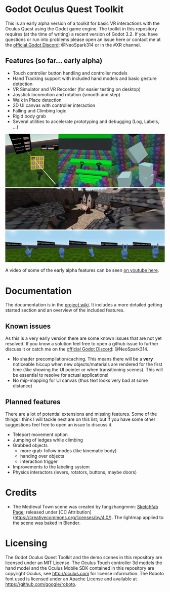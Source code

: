 # Godot Oculus Quest Toolkit <!-- omit in toc --> 
This is an early alpha version of a toolkit for basic VR interactions with the Oculus Quest using the Godot game engine.
The toolkit in this repository requires (at the time of writing) a recent version of Godot 3.2.
If you have questions or run into problems please open an issue here or contact me at the [official Godot Discord](https://discord.gg/zH7NUgz): @NeoSpark314 or in the #XR channel.

## Features (so far... early alpha)
- Touch controller button handling and controller models
- Hand Tracking support with included hand models and basic gesture detection
- VR Simulator and VR Recorder (for easier testing on desktop)
- Joystick locomotion and rotation (smooth and step)
- Walk in Place detection
- 2D UI canvas with controller interaction
- Falling and Climbing logic
- Rigid body grab
- Several utilities to accelerate prototyping and debugging (Log, Labels, ...)

[![Feature Images](doc/images/feature_overview.jpg?raw=true)](https://youtu.be/-jzkHOum1kU)
![Medieval City Test Scene](doc/images/medieval_city_screenshot.jpg?raw=true)
![Simple Hand Gestures](doc/images/hand_gestures.jpg?raw=true)

A video of some of the early alpha features can be seen [on youtube here](https://youtu.be/-jzkHOum1kU).

# Documentation
The documentation is in the [project wiki](https://github.com/NeoSpark314/godot_oculus_quest_toolkit/wiki). It includes
a more detailed getting started section and an overview of the included features.

## Known issues

As this is a very early version there are some known issues that are not yet resolved. If you know a solution feel free to open a github issue to further discuss it or catch me on the [official Godot Discord](https://discord.gg/zH7NUgz): @NeoSpark314.

- No shader precompilation/caching. This means there will be a **very** noticeable hiccup when new objects/materials are rendered for the first time (like showing the UI pointer or when transitioning scenes). This will be essential to resolve for actual applications!
- No mip-mapping for UI canvas (thus text looks very bad at some distance)


## Planned features

There are a lot of potential extensions and missing features. Some of the things I think I will tackle next are on this list; but if you have some other suggestions feel free to open an issue to discuss it.

- Teleport movement option
- Jumping of ledges while climbing
- Grabbed objects
  - more grab-follow modes (like kinematic body)
  - handing over objects
  - interaction trigger
- Improvements to the labeling system
- Physics interactors (levers, rotators, buttons, maybe doors)

# Credits
- The Medieval Town scene was created by fangzhangmnm: [Sketchfab Page](https://sketchfab.com/3d-models/medieval-town-a174a1449da345b8ab51308032587e71); released under [CC Attribution] (https://creativecommons.org/licenses/by/4.0/). The lightmap applied to the scene was baked in Blender.


# Licensing
The Godot Oculus Quest Toolkit and the demo scenes in this repository are licensed under an MIT License. The Oculus Touch controller 3d models the hand model and the Oculus Mobile SDK contained in this repository are copyright Oculus, see http://oculus.com for license information.
The Roboto font used is licensed under an Apache License and available at https://github.com/google/roboto.